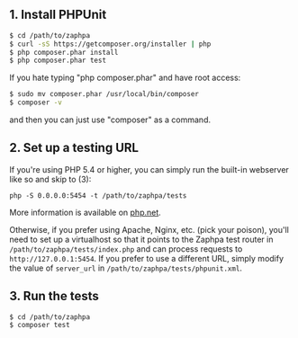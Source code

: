 ## 1. Install PHPUnit

```bash
$ cd /path/to/zaphpa
$ curl -sS https://getcomposer.org/installer | php
$ php composer.phar install
$ php composer.phar test
```

If you hate typing "php composer.phar" and have root access:

```bash
$ sudo mv composer.phar /usr/local/bin/composer
$ composer -v
```

and then you can just use "composer" as a command.

## 2. Set up a testing URL

If you're using PHP 5.4 or higher, you can simply run the built-in webserver like so and skip to (3):

```
php -S 0.0.0.0:5454 -t /path/to/zaphpa/tests
```
More information is available on [php.net](http://php.net/manual/en/features.commandline.webserver.php).

Otherwise, if you prefer using Apache, Nginx, etc. (pick your poison), you'll need to set up a virtualhost 
so that it points to the Zaphpa test router in `/path/to/zaphpa/tests/index.php` and can process requests to 
`http://127.0.0.1:5454`. If you prefer to use a different URL, simply modify the value of `server_url` in `/path/to/zaphpa/tests/phpunit.xml`.


## 3. Run the tests
```
$ cd /path/to/zaphpa
$ composer test
```
